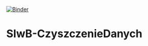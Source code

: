 [![Binder](https://mybinder.org/badge_logo.svg)](https://mybinder.org/v2/gh/RadoslawGorczyca/SIwB-CzyszczenieDanych/HEAD)
# SIwB-CzyszczenieDanych
